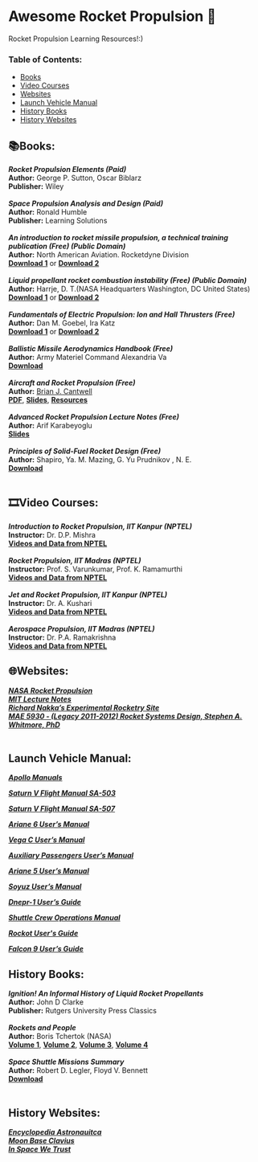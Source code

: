 # Awesome Rocket Propulsion :rocket:	
Rocket Propulsion Learning Resources!:)

### **Table of Contents:**
* [Books](#booksbooks)
* [Video Courses](#film_stripvideo-courses)
* [Websites](#globe_with_meridianswebsites)
* [Launch Vehicle Manual](#launch-vehicle-manual)
* [History Books](#history-books)
* [History Websites](#history-websites)


## :books:Books:

***Rocket Propulsion Elements (Paid)*** <br />
**Author:** George P. Sutton, Oscar Biblarz <br />
**Publisher:** Wiley <br />
 <br />
***Space Propulsion Analysis and Design (Paid)*** <br />
**Author:** Ronald Humble <br />
**Publisher:** Learning Solutions <br />
 <br />
***An introduction to rocket missile propulsion, a technical training publication (Free) (Public Domain)*** <br />
**Author:** North American Aviation. Rocketdyne Division <br />
[**Download 1**](http://onlinebooks.library.upenn.edu/webbin/book/lookupid?key=ha001035901) or [**Download 2**](https://babel.hathitrust.org/cgi/pt?id=mdp.39015002938747&view=1up&seq=16&skin=2021)  <br />
 <br />
***Liquid propellant rocket combustion instability (Free) (Public Domain)*** <br />
**Author:** Harrje, D. T.(NASA Headquarters Washington, DC United States) <br />
[**Download 1**](https://ntrs.nasa.gov/citations/19720026079) or [**Download 2**](https://ntrs.nasa.gov/api/citations/19720026079/downloads/19720026079.pdf) <br />
 <br />
***Fundamentals of Electric Propulsion: Ion and Hall Thrusters (Free)*** <br />
**Author:** Dan M. Goebel, Ira Katz  <br />
[**Download 1**](https://descanso.jpl.nasa.gov/SciTechBook/series1/Goebel__cmprsd_opt.pdf) or [**Download 2**](https://descanso.jpl.nasa.gov/SciTechBook/st_series1_chapter.html)  <br />
 <br />
***Ballistic Missile Aerodynamics Handbook (Free)*** <br />
**Author:** Army Materiel Command Alexandria Va <br />
[**Download**](https://apps.dtic.mil/sti/pdfs/AD0830377.pdf) <br />
 <br />
***Aircraft and Rocket Propulsion (Free)*** <br />
**Author:** [Brian J. Cantwell](https://stanford.edu/~cantwell/)  <br />
[**PDF**](https://stanford.edu/~cantwell/AA103_Course_Material/AA103%20Course%20Reference%20Texts%20from%20AA210%20and%20AA283/AA283_Aircraft_and_Rocket_Propulsion_BOOK_Brian_J_Cantwell.pdf), 
[**Slides**](https://stanford.edu/~cantwell/AA283_Course_Material/AA283_Lectures/), 
[**Resources**](https://stanford.edu/~cantwell/AA283_Course_Material/AA283_Resources/) <br />
 <br />
***Advanced Rocket Propulsion Lecture Notes (Free)*** <br />
**Author:** Arif Karabeyoglu <br />
[**Slides**](https://stanford.edu/~cantwell/AA284A_Course_Material/Karabeyoglu%20AA%20284A%20Lectures/) <br />
 <br />
***Principles of Solid-Fuel Rocket Design (Free)*** <br />
**Author:** Shapiro, Ya. M.  Mazing, G. Yu  Prudnikov , N. E. <br />
[**Download**](https://apps.dtic.mil/sti/citations/AD0701235) <br />
 <br />
## :film_strip:Video Courses: 

***Introduction to Rocket Propulsion, IIT Kanpur (NPTEL)*** <br />
**Instructor:** Dr. D.P. Mishra <br />
[**Videos and Data from NPTEL**](https://nptel.ac.in/courses/101104078) <br />
 <br />
***Rocket Propulsion, IIT Madras (NPTEL)*** <br />
**Instructor:** Prof. S. Varunkumar, Prof. K. Ramamurthi <br />
[**Videos and Data from NPTEL**](https://nptel.ac.in/courses/101106082) <br />
 <br />
***Jet and Rocket Propulsion, IIT Kanpur (NPTEL)*** <br />
**Instructor:** Dr. A. Kushari <br />
[**Videos and Data from NPTEL**](https://nptel.ac.in/courses/101104019) <br />
 <br />
***Aerospace Propulsion, IIT Madras (NPTEL)*** <br />
**Instructor:** Dr. P.A. Ramakrishna <br />
[**Videos and Data from NPTEL**](https://nptel.ac.in/courses/101106033) <br />

## :globe_with_meridians:Websites:

[***NASA Rocket Propulsion***](https://www.grc.nasa.gov/www/k-12/airplane/rocket.html) <br />
[***MIT Lecture Notes***](https://ocw.mit.edu/courses/16-512-rocket-propulsion-fall-2005/pages/lecture-notes/) <br />
[***Richard Nakka’s Experimental Rocketry Site***](https://www.nakka-rocketry.net/index.htm) <br />
[***MAE 5930 - (Legacy 2011-2012) Rocket Systems Design, Stephen A. Whitmore, PhD***](http://mae-nas.eng.usu.edu/MAE_5900_Web/5900/frameset_for_5930_F2010.html) <br />
 <br />
## Launch Vehicle Manual:

[***Apollo Manuals***](http://www.ibiblio.org/apollo/links.html) <br />

[***Saturn V Flight Manual SA-503***](https://ntrs.nasa.gov/api/citations/19750063889/downloads/19750063889.pdf) <br />

[***Saturn V Flight Manual SA-507***](https://history.nasa.gov/afj/ap12fj/pdf/a12_sa507-flightmanual.pdf) <br />

[***Ariane 6 User’s Manual***](https://www.arianespace.com/wp-content/uploads/2021/03/Mua-6_Issue-2_Revision-0_March-2021.pdf) <br />

[***Vega C User’s Manual***](https://www.arianespace.com/wp-content/uploads/2018/07/Vega-C-user-manual-Issue-0-Revision-0_20180705.pdf) <br />

[***Auxiliary Passengers User’s Manual***](https://www.arianespace.com/wp-content/uploads/2017/07/Auxiliary_Passengers_June_2017.pdf) <br />

[***Ariane 5 User’s Manual***](https://www.arianespace.com/wp-content/uploads/2016/10/Ariane5-users-manual-Jun2020.pdf) <br />

[***Soyuz User’s Manual***](https://www.arianespace.com/wp-content/uploads/2015/10/Soyuz-UsersManuel-issue2-Revision1-May18.pdf) <br />

[***Dnepr-1 User’s Guide***](http://snebulos.mit.edu/projects/crm/DNEPR/Dnepr_User_Guide.pdf) <br />

[***Shuttle Crew Operations Manual***](https://www.nasa.gov/centers/johnson/pdf/390651main_shuttle_crew_operations_manual.pdf) <br />

[***Rockot User's Guide***](http://www.eurockot.com/wp-content/uploads/2012/10/UsersGuideIss5Rev0web.pdf) <br />

[***Falcon 9 User’s Guide***](https://www.spacex.com/media/falcon-users-guide-2021-09.pdf) <br />


## History Books:

***Ignition! An Informal History of Liquid Rocket Propellants*** <br />
**Author:** John D Clarke <br />
**Publisher:** Rutgers University Press Classics <br />
 <br />
***Rockets and People*** <br />
**Author:** Boris Tchertok (NASA) <br />
[**Volume 1**](http://www.nasa.gov/pdf/635675main_RocketsPeopleVolume1-ebook.pdf), 
[**Volume 2**](http://www.nasa.gov/pdf/635963main_RocketsPeopleVolume2-ebook.pdf), 
[**Volume 3**](http://www.nasa.gov/pdf/636007main_RocketsPeopleVolume3-ebook.pdf), 
[**Volume 4**](http://www.nasa.gov/pdf/621513main_RocketsPeopleVolume4-ebook.pdf) <br />
 <br />
***Space Shuttle Missions Summary*** <br />
**Author:** Robert D. Legler, Floyd V. Bennett <br />
[**Download**](https://ntrs.nasa.gov/api/citations/20110001406/downloads/20110001406.pdf) <br />
 <br />
## History Websites:

[***Encyclopedia Astronauitca***](http://www.astronautix.com/) <br />
[***Moon Base Clavius***](http://www.clavius.org/) <br />
[***In Space We Trust***](http://inspacewetrust.org/en/) <br />
